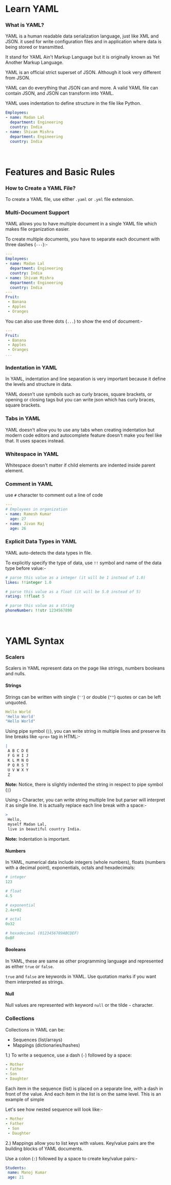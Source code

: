 # Learn YAML

### What is YAML?
YAML is a human readable data serialization language, just like XML and JSON. it used for write configuration files and in application where data is being stored or transmitted.

It stand for YAML Ain't Markup Language but it is originally known as Yet Another Markup Language.

YAML is an official strict superset of JSON. Although it look very different from JSON.

YAML can do everything that JSON can and more. A valid YAML file can contain JSON, and JSON can transform into YAML.

YAML uses indentation to define structure in the file like Python.

```yml
Employees:
- name: Madan Lal
  department: Engineering
  country: India
- name: Shivam Mishra
  department: Engineering
  country: India
```
<br>

# Features and Basic Rules

### How to Create a YAML File?
To create a YAML file, use either `.yaml` or `.yml` file extension.

### Multi-Document Support
YAML allows you to have multiple document in a single YAML file which makes file organization easier.

To create multiple documents, you have to separate each document with three dashes (`---`):-

```yml
---
Employees:
- name: Madan Lal
  department: Engineering
  country: India
- name: Shivam Mishra
  department: Engineering
  country: India
---
Fruit:
 - Banana
 - Apples
 - Oranges
```

You can also use three dots (`...`) to show the end of document:-

```yml
---
Fruit:
 - Banana
 - Apples
 - Oranges
...
```

### Indentation in YAML

In YAML, indentation and line separation is very important because it define the levels and structure in data.

YAML doesn't use symbols such as curly braces, square brackets, or opening  or closing tags but you can write json which has curly braces, square brackets.

### Tabs in YAML

YAML doesn't allow you to use any tabs when creating indentation but modern code editors and autocomplete feature doesn't make you feel like that. It uses spaces instead.

### Whitespace in YAML

Whitespace doesn't matter if child elements are indented inside parent element.

### Comment in YAML

use `#` character to comment out a line of code

```yml
---
# Employees in organization
- name: Ramesh Kumar
  age: 27
- name: Jivan Raj
  age: 26
```

### Explicit Data Types in YAML

YAML auto-detects the data types in file.

To explicitly specify the type of data, use `!!` symbol and name of the data type before value:-

```yml
# parse this value as a integer (it will be 1 instead of 1.0)
likes: !!integer 1.0

# parse this value as a float (it will be 5.0 instead of 5)
rating: !!float 5

# parse this value as a string
phoneNumber: !!str 1234567890
```
<br>

# YAML Syntax

### Scalers

Scalers in YAML represent data on the page like strings, numbers booleans and nulls.

#### Strings

Strings can be written with single (`''`) or double (`""`) quotes or can be left unquoted.

```yml
Hello World
'Hello World'
"Hello World"
```

Using pipe symbol (`|`), you can write string in multiple lines and preserve its line breaks like `<pre>` tag in HTML:-

```yml
|
 A B C D E
 F G H I J
 K L M N O
 P Q R S T
 U V W X Y
 Z
```

<b>Note:</b> Notice, there is slightly indented the string in respect to pipe symbol (`|`)

Using `>` Character, you can write string multiple line but parser will interpret it as single line. It is actually replace each line break with a space:-

```yml
>
 Hello,
 myself Madan Lal,
 live in beautiful country India.
```

<b>Note:</b> Indentation is important.

#### Numbers

In YAML, numerical data include integers (whole numbers), floats (numbers with a decimal point), exponentials, octals and hexadecimals:

```yml
# integer
123

# float
4.5

# exponential
2.4e+02

# octal
0o32

# hexadecimal (0123456789ABCDEF)
0xBF
```

#### Booleans

In YAML, these are same as other programming language and represented as either `true` or `false`.

`true` and `false` are keywords in YAML. Use quotation marks if you want them interpreted as strings.

#### Null

Null values are represented with keyword `null` or the tilde `~` character.

### Collections

Collections in YAML can be:

- Sequences (list/arrays)
- Mappings (dictionaries/hashes)

1.) To write a sequence, use a dash (`-`) followed by a space:

```yml
- Mother
- Father
- Son
- Daughter
```

Each item in the sequence (list) is placed on a separate line, with a dash in front of the value. And each item in the list is on the same level. This is an example of simple 

Let's see how nested sequence will look like:-

```yml
- Mother
- Father
 - Son
 - Daughter
```

2.) Mappings allow you to list keys with values. Key/value pairs are the building blocks of YAML documents.

Use a colon (`:`) followed by a space to create key/value pairs:-

```yml
Students:
 name: Manoj Kumar
 age: 21
```

